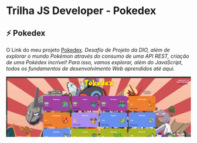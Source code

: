 # Trilha JS Developer - Pokedex

 ## **⚡️ Pokedex**

O Link do meu projeto
[Pokedex](js-developer-pokedex-git-main-felipes-projects-8d758913.vercel.app
).
 *Desafio de Projeto da DIO, além de explorar o mundo Pokémon através do consumo de uma API REST, criação de uma Pokédex incrível! Para isso, vamos explorar, além do JavaScript, todos os fundamentos de desenvolvimento Web aprendidos até aqui.*

![ Projeto Pokedex](/assets/css/imgs/pokedex-projeto-dio.png)